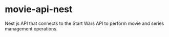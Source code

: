 # movie-api-nest
Nest js API that connects to the Start Wars API to perform movie and series management operations.
